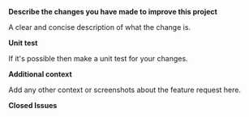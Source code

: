 **Describe the changes you have made to improve this project**

A clear and concise description of what the change is.

**Unit test**

If it's possible then make a unit test for your changes.

**Additional context**

Add any other context or screenshots about the feature request here.

**Closed Issues**
